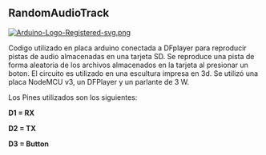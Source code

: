 ## RandomAudioTrack

[![Arduino-Logo-Registered-svg.png](https://i.postimg.cc/W1FPZ7Dj/Arduino-Logo-Registered-svg.png)](https://postimg.cc/rDkbXxCY)

Codigo utilizado en placa arduino conectada a DFplayer para reproducir pistas de audio almacenadas en una tarjeta SD. 
Se reproduce una pista de forma aleatoria de los archivos almacenados en la tarjeta al presionar un boton. 
El circuito es utilizado en una escultura impresa en 3d.
Se utilizó una placa NodeMCU v3, un DFPlayer y un parlante de 3 W.

Los Pines utilizados son los siguientes:

**D1 = RX**

**D2 = TX**

**D3 = Button**


